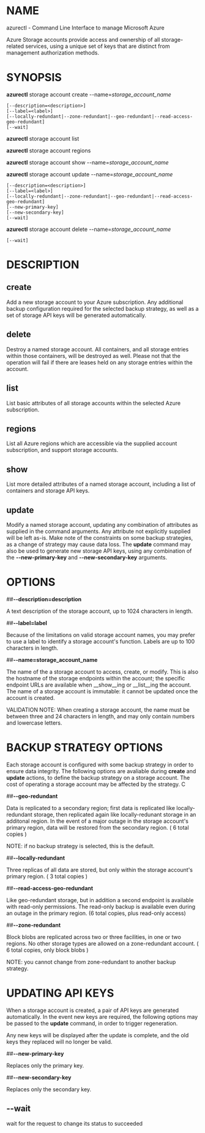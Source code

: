 # NAME

azurectl - Command Line Interface to manage Microsoft Azure

Azure Storage accounts provide access and ownership of all storage-related services, using a unique set of keys that are distinct from management authorization methods.

# SYNOPSIS

__azurectl__ storage account create --name=*storage_account_name*

    [--description=<description>]
    [--label=<label>]
    [--locally-redundant|--zone-redundant|--geo-redundant|--read-access-geo-redundant]
    [--wait]

__azurectl__ storage account list

__azurectl__ storage account regions

__azurectl__ storage account show --name=*storage_account_name*

__azurectl__ storage account update --name=*storage_account_name*

    [--description=<description>]
    [--label=<label>]
    [--locally-redundant|--zone-redundant|--geo-redundant|--read-access-geo-redundant]
    [--new-primary-key]
    [--new-secondary-key]
    [--wait]

__azurectl__ storage account delete --name=*storage_account_name*

    [--wait]

# DESCRIPTION

## __create__

Add a new storage account to your Azure subscription. Any additional backup configuration required for the selected backup strategy, as well as a set of storage API keys will be generated automatically.

## __delete__

Destroy a named storage account. All containers, and all storage entries within those containers, will be destroyed as well. Please not that the operation will fail if there are leases held on any storage entries within the account.

## __list__

List basic attributes of all storage accounts within the selected Azure subscription.

## __regions__

List all Azure regions which are accessible via the supplied account subscription, and support storage accounts.

## __show__

List more detailed attributes of a named storage account, including a list of containers and storage API keys.

## __update__

Modify a named storage account, updating any combination of attributes as supplied in the command arguments. Any attribute not explicitly supplied will be left as-is. Make note of the constraints on some backup strategies, as a change of strategy may cause data loss. The __update__ command may also be used to generate new storage API keys, using any combination of the __--new-primary-key__ and __--new-secondary-key__ arguments.

# OPTIONS

##__--description=description__

A text description of the storage account, up to 1024 characters in length.

##__--label=label__

Because of the limitations on valid storage account names, you may prefer to use a label to identify a storage account's function. Labels are up to 100 characters in length.

##__--name=storage_account_name__

The name of the a storage account to access, create, or modify. This is also the hostname of the storage endpoints within the account; the specific endpoint URLs are available when __show__ing or __list__ing the account. The name of a storage account is immutable: it cannot be updated once the account is created.

VALIDATION NOTE: When creating a storage account, the name must be between three and 24 characters in length, and may only contain numbers and lowercase letters.

# BACKUP STRATEGY OPTIONS

Each storage account is configured with some backup strategy in order to ensure data integrity. The following options are avaliable during __create__ and __update__ actions, to define the backup strategy on a storage account. The cost of operating a storage account may be affected by the strategy. C

##__--geo-redundant__

Data is replicated to a secondary region; first data is replicated like locally-redundant storage, then replicated again like locally-redunant storage in an additonal region. In the event of a major outage in the storage account's primary region, data will be restored from the secondary region. ( 6 total copies )

NOTE: if no backup strategy is selected, this is the default.

##__--locally-redundant__

Three replicas of all data are stored, but only within the storage account's primary region. ( 3 total copies )

##__--read-access-geo-redundant__

Like geo-redundant storage, but in addition a second endpoint is available with read-only permissions. The read-only backup is available even during an outage in the primary region. (6 total copies, plus read-only access)

##__--zone-redundant__

Block blobs are replicated across two or three facilities, in one or two regions. No other storage types are allowed on a zone-redundant account. ( 6 total copies, only block blobs )

NOTE: you cannot change from zone-redundant to another backup strategy.

# UPDATING API KEYS

When a storage account is created, a pair of API keys are generated automatically. In the event new keys are required, the following options may be passed to the __update__ command, in order to trigger regeneration.

Any new keys will be displayed after the update is complete, and the old keys they replaced will no longer be valid.

##__--new-primary-key__

Replaces only the primary key.

##__--new-secondary-key__

Replaces only the secondary key.

## __--wait__

wait for the request to change its status to succeeded
